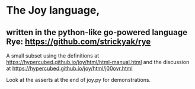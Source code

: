 # The Joy language,

## written in the python-like go-powered language Rye: https://github.com/strickyak/rye

A small subset using the definitions at
https://hypercubed.github.io/joy/html/html-manual.html
and the discussion at
https://hypercubed.github.io/joy/html/j00ovr.html

Look at the asserts at the end of joy.py for demonstrations.
